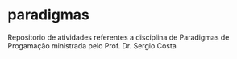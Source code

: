# paradigmas
Repositorio de atividades referentes a disciplina de Paradigmas de Progamação ministrada pelo Prof. Dr. Sergio Costa
